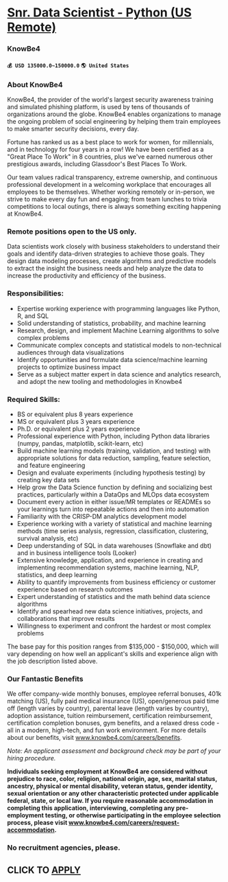 # [Snr. Data Scientist - Python (US Remote)](https://www.remotewlb.com/apply/snr-data-scientist-python-us-remote-88545)  
### KnowBe4  
#### `💰 USD 135000.0~150000.0` `🌎 United States`  

### About KnowBe4

KnowBe4, the provider of the world's largest security awareness training and simulated phishing platform, is used by tens of thousands of organizations around the globe. KnowBe4 enables organizations to manage the ongoing problem of social engineering by helping them train employees to make smarter security decisions, every day.

Fortune has ranked us as a best place to work for women, for millennials, and in technology for four years in a row! We have been certified as a "Great Place To Work" in 8 countries, plus we've earned numerous other prestigious awards, including Glassdoor's Best Places To Work.

Our team values radical transparency, extreme ownership, and continuous professional development in a welcoming workplace that encourages all employees to be themselves. Whether working remotely or in-person, we strive to make every day fun and engaging; from team lunches to trivia competitions to local outings, there is always something exciting happening at KnowBe4.

### Remote positions open to the US only.

Data scientists work closely with business stakeholders to understand their goals and identify data-driven strategies to achieve those goals. They design data modeling processes, create algorithms and predictive models to extract the insight the business needs and help analyze the data to increase the productivity and efficiency of the business.

### Responsibilities:

  * Expertise working experience with programming languages like Python, R, and SQL
  * Solid understanding of statistics, probability, and machine learning
  * Research, design, and implement Machine Learning algorithms to solve complex problems
  * Communicate complex concepts and statistical models to non-technical audiences through data visualizations
  * Identify opportunities and formulate data science/machine learning projects to optimize business impact
  * Serve as a subject matter expert in data science and analytics research, and adopt the new tooling and methodologies in Knowbe4

### Required Skills:

  * BS or equivalent plus 8 years experience
  * MS or equivalent plus 3 years experience
  * Ph.D. or equivalent plus 2 years experience
  * Professional experience with Python, including Python data libraries (numpy, pandas, matplotlib, scikit-learn, etc) 
  * Build machine learning models (training, validation, and testing) with appropriate solutions for data reduction, sampling, feature selection, and feature engineering
  * Design and evaluate experiments (including hypothesis testing) by creating key data sets
  * Help grow the Data Science function by defining and socializing best practices, particularly within a DataOps and MLOps data ecosystem
  * Document every action in either issue/MR templates or READMEs so your learnings turn into repeatable actions and then into automation
  * Familiarity with the CRISP-DM analytics development model
  * Experience working with a variety of statistical and machine learning methods (time series analysis, regression, classification, clustering, survival analysis, etc)
  * Deep understanding of SQL in data warehouses (Snowflake and dbt) and in business intelligence tools (Looker)
  * Extensive knowledge, application, and experience in creating and implementing recommendation systems, machine learning, NLP, statistics, and deep learning
  * Ability to quantify improvements from business efficiency or customer experience based on research outcomes
  * Expert understanding of statistics and the math behind data science algorithms
  * Identify and spearhead new data science initiatives, projects, and collaborations that improve results
  * Willingness to experiment and confront the hardest or most complex problems

The base pay for this position ranges from $135,000 - $150,000, which will vary depending on how well an applicant's skills and experience align with the job description listed above.

### Our Fantastic Benefits

We offer company-wide monthly bonuses, employee referral bonuses, 401k matching (US), fully paid medical insurance (US), open/generous paid time off (length varies by country), parental leave (length varies by country), adoption assistance, tuition reimbursement, certification reimbursement, certification completion bonuses, gym benefits, and a relaxed dress code - all in a modern, high-tech, and fun work environment. For more details about our benefits, visit www.knowbe4.com/careers/benefits.

 _Note: An applicant assessment and background check may be part of your hiring procedure._

 **Individuals seeking employment at KnowBe4 are considered without prejudice to race, color, religion, national origin, age, sex, marital status, ancestry, physical or mental disability, veteran status, gender identity, sexual orientation or any other characteristic protected under applicable federal, state, or local law. If you require reasonable accommodation in completing this application, interviewing, completing any pre-employment testing, or otherwise participating in the employee selection process, please visit www.knowbe4.com/careers/request-accommodation.**

### No recruitment agencies, please.

  
## CLICK TO [APPLY](https://www.remotewlb.com/apply/snr-data-scientist-python-us-remote-88545)

